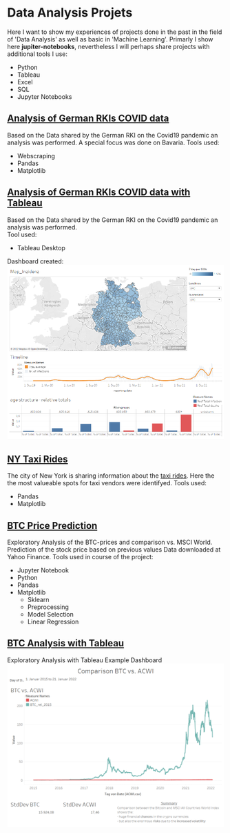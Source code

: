 # Data Analysis Projets
Here I want to show my experiences of projects done in the past in the field of 'Data Analysis' as well as basic in 'Machine Learning'.
Primarly I show here **jupiter-notebooks**, nevertheless I will perhaps share projects with additional tools I use:
- Python
- Tableau
- Excel
- SQL
- Jupyter Notebooks


## [Analysis of German RKIs COVID data](https://github.com/PrayForSnow/Data-Analysis-Projects/tree/RKI)
Based on the Data shared by the German RKI on the Covid19 pandemic an analysis was performed. A special focus was done on Bavaria.
Tools used:
- Webscraping
- Pandas
- Matplotlib

## [Analysis of German RKIs COVID data with Tableau](https://github.com/PrayForSnow/Data-Analysis-Projects/tree/RKI_Tableau)
Based on the Data shared by the German RKI on the Covid19 pandemic an analysis was performed.  
Tool used:
- Tableau Desktop

Dashboard created:  
![alt text](https://github.com/PrayForSnow/Data-Analysis-Projects/blob/RKI_Tableau/Tableau%20Dashboard.png "Tableau Dashboard")


## [NY Taxi Rides](https://github.com/PrayForSnow/Data-Analysis-Projects/tree/NY-Taxi-Rides)
The city of New York is sharing information about the [taxi rides](https://www1.nyc.gov/site/tlc/about/tlc-trip-record-data.page). Here the the most valueable spots for taxi vendors were identifyed.
Tools used:
- Pandas
- Matplotlib

## [BTC Price Prediction](https://github.com/PrayForSnow/Data-Analysis-Projects/tree/BTC-price-prediction)
Exploratory Analysis of the BTC-prices and comparison vs. MSCI World. 
Prediction of the stock price based on previous values
Data downloaded at Yahoo Finance.
Tools used in course of the project:
- Jupyter Notebook
- Python
- Pandas
- Matplotlib
  - Sklearn
  - Preprocessing
  - Model Selection
  - Linear Regression

## [BTC Analysis with Tableau](https://github.com/PrayForSnow/Data-Analysis-Projects/tree/BTC_Tableau)
Exploratory Analysis with Tableau
Example Dashboard
![alt text](https://github.com/PrayForSnow/Data-Analysis-Projects/blob/BTC_Tableau/Comparison%20BTC%20vs.%20ACWI.png "Tableau Dashboard BTC vs. ACWI")
